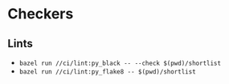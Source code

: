 # Checkers

## Lints
- `bazel run //ci/lint:py_black -- --check $(pwd)/shortlist`
- `bazel run //ci/lint:py_flake8 -- $(pwd)/shortlist`